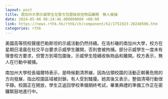 ```yaml
---
layout: post
title: 南加州大學示威學生在警方包圍後收拾物品離開　無人被捕
date: 2024-05-06 06:24:46.000000000 +08:00
link: https://news.rthk.hk/rthk/ch/component/k2/1751923-20240506.htm
categories: rthk
---
```


美國高等院校聲援巴勒斯坦的示威活動仍然持續。在洛杉磯的南加州大學，校方在星期日凌晨在社交平台要求示威學生離開，否則會被拘捕。部分示威學生一度未有理會校方要求，但警方到場包圍後，示威學生陸續收執物品和離開。校方表示，無人在行動中被捕。

南加州大學校長福爾特表示，是時候劃清界線，因為佔領校園的活動正朝著危險的方向發展，指出校園區域被封鎖，有人受到騷擾。她其後又表示，整個清場行動很平靜。校園正在開放，學生正返回學校準備期終考試，畢業典禮的準備工作正在密鑼緊鼓地進行中。
